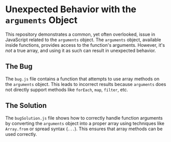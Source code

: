 # Unexpected Behavior with the `arguments` Object

This repository demonstrates a common, yet often overlooked, issue in JavaScript related to the `arguments` object.  The `arguments` object, available inside functions, provides access to the function's arguments.  However, it's *not* a true array, and using it as such can result in unexpected behavior.

## The Bug

The `bug.js` file contains a function that attempts to use array methods on the `arguments` object.  This leads to incorrect results because `arguments` does not directly support methods like `forEach`, `map`, `filter`, etc.

## The Solution

The `bugSolution.js` file shows how to correctly handle function arguments by converting the `arguments` object into a proper array using techniques like `Array.from` or spread syntax (`...`).  This ensures that array methods can be used correctly.